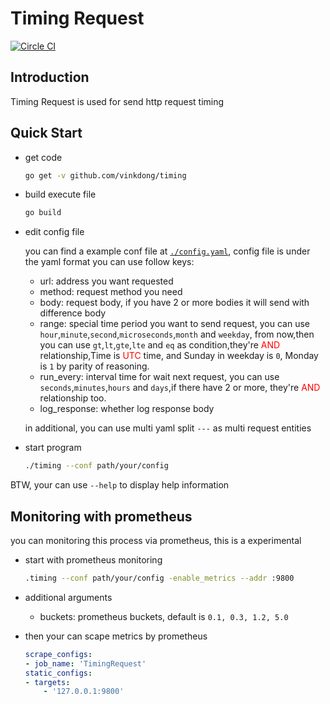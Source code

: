 # Timing Request

[![Circle CI](https://circleci.com/gh/VinkDong/TimingRequest/tree/master.svg?style=shield)](https://circleci.com/gh/VinkDong/TimingRequest/tree/master)

## Introduction

Timing Request is used for send http request timing

## Quick Start

- get code

    ```bash
    go get -v github.com/vinkdong/timing
    ```

- build execute file

    ```bash
    go build
    ```

- edit config file

  you can find a example conf file at [`./config.yaml`](https://github.com/VinkDong/TimingRequest/blob/master/config.yaml), config file is under the yaml format you can use follow keys:

  - url: address you want requested
  - method: request method you need
  - body: request body, if you have 2 or more bodies it will send with difference body
  - range: special time period you want to send request, you can use `hour`,`minute`,`second`,`microseconds`,`month` and `weekday`, from now,then you can use `gt`,`lt`,`gte`,`lte` and `eq` as condition,they're <span style="color:red">AND</span> relationship,Time is <span style="color:red">UTC</span> time, and Sunday in weekday is `0`, Monday is `1` by parity of reasoning.
  - run_every: interval time for wait next request, you can use `seconds`,`minutes`,`hours` and `days`,if there have 2 or more, they're <span style="color:red">AND</span> relationship too.
  - log_response: whether log response body

  in additional, you can use multi yaml split `---` as multi request entities

- start program

    ```bash
    ./timing --conf path/your/config
    ```

BTW, your can use `--help` to display help information

## Monitoring with prometheus

you can monitoring this process via prometheus, this is a experimental

- start with prometheus monitoring

    ```bash
    .timing --conf path/your/config -enable_metrics --addr :9800
    ```

- additional arguments

  - buckets: prometheus buckets, default is `0.1, 0.3, 1.2, 5.0`

- then your can scape metrics by prometheus

    ```yaml
    scrape_configs:
    - job_name: 'TimingRequest'
    static_configs:
    - targets:
        - '127.0.0.1:9800'
    ```